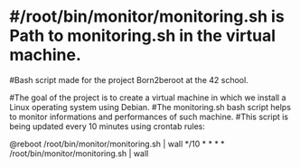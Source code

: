 # #/root/bin/monitor/monitoring.sh is Path to monitoring.sh in the virtual machine. 


#Bash script made for the project Born2beroot at the 42 school. 

#The goal of the project is to create a virtual machine in which we install a Linux operating system using Debian. 
#The monitoring.sh bash script helps to monitor informations and performances of such machine. 
#This script is being updated every 10 minutes using crontab rules: 

@reboot /root/bin/monitor/monitoring.sh | wall
*/10 * * * * /root/bin/monitor/monitoring.sh | wall


